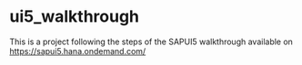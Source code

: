 # ui5_walkthrough
This is a project following the steps of the SAPUI5 walkthrough
available on https://sapui5.hana.ondemand.com/